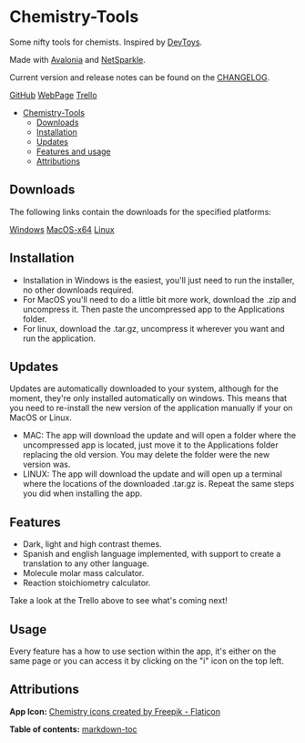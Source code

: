 # Chemistry-Tools
Some nifty tools for chemists. Inspired by [DevToys](https://github.com/veler/DevToys).

Made with [Avalonia](https://github.com/AvaloniaUI/Avalonia) and [NetSparkle](https://github.com/NetSparkleUpdater/NetSparkle).

Current version and release notes can be found on the [CHANGELOG](https://chemistry-tools.netlify.app/changelog.html).

[GitHub](https://github.com/ElrohirGT/Chemistry-Tools/) [WebPage](https://chemistry-tools.netlify.app/) [Trello](https://trello.com/b/fFzjvGlI/chemistry-app)

- [Chemistry-Tools](#chemistry-tools)
	* [Downloads](#downloads)
	* [Installation](#installation)
	* [Updates](#updates)
	* [Features and usage](#features-and-usage)
	* [Attributions](#attributions)

## Downloads
The following links contain the downloads for the specified platforms:

[Windows](https://chemistry-tools.netlify.app/windows/Chemistry%20Tools%20Installer.exe) [MacOS-x64](https://chemistry-tools.netlify.app/macos/Chemistry%20Tools%20%28OSX-x64%29%200.0.2.zip) [Linux](https://chemistry-tools.netlify.app/linux/Chemistry%20Tools%20%28Linux-x64%29%200.0.2.tar.gz)

## Installation
* Installation in Windows is the easiest, you'll just need to run the installer, no other downloads required.
* For MacOS you'll need to do a little bit more work, download the .zip and uncompress it. Then paste the uncompressed app to the Applications folder.
* For linux, download the .tar.gz, uncompress it wherever you want and run the application.

## Updates
Updates are automatically downloaded to your system, although for the moment, they're only installed automatically on windows. This means that you need to re-install the new version of the application manually if your on MacOS or Linux.

* MAC: The app will download the update and will open a folder where the uncompressed app is located, just move it to the Applications folder replacing the old version. You may delete the folder were the new version was.
* LINUX: The app will download the update and will open up a terminal where the locations of the downloaded .tar.gz is. Repeat the same steps you did when installing the app.

## Features
- Dark, light and high contrast themes.
- Spanish and english language implemented, with support to create a translation to any other language.
- Molecule molar mass calculator.
- Reaction stoichiometry calculator.

Take a look at the Trello above to see what's coming next!

## Usage
Every feature has a how to use section within the app, it's either on the same page or you can access it by clicking on the "i" icon on the top left.

## Attributions
**App Icon:**
<a href="https://www.flaticon.com/free-icons/chemistry" title="chemistry icons">Chemistry icons created by Freepik - Flaticon</a>

**Table of contents:**
<a href='http://ecotrust-canada.github.io/markdown-toc/'>markdown-toc</a>
